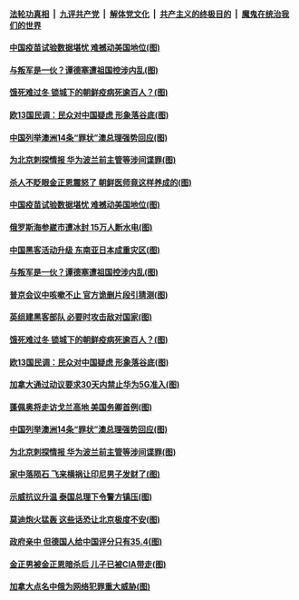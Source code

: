 

####  [法轮功真相](../../../../basic/blob/master/README.md?t=11220031) &nbsp;|&nbsp; [九评共产党](../../../../9ping.md/blob/master/README.md?t=11220031) &nbsp;|&nbsp; [解体党文化](../../../../jtdwh.md/blob/master/README.md?t=11220031)  &nbsp;|&nbsp; [共产主义的终极目的](../../../../gczydzjmd.md/blob/master/README.md?t=11220031) &nbsp;|&nbsp; [魔鬼在统治我们的世界](../../../../mgztzwmdsj.md/blob/master/README.md?t=11220031) 

#### [中国疫苗试验数据堪忧 难撼动美国地位(图)](../pages/p9/953287.md?t=11220031) 

#### [与叛军是一伙？谭德塞遭祖国控涉内乱(图)](../pages/p9/953225.md?t=11220031) 

#### [饿死难过冬 锁城下的朝鲜疫病死逾百人？(图)](../pages/p9/953203.md?t=11220031) 

#### [欧13国民调：民众对中国疑虑 形象落谷底(图)](../pages/p9/953087.md?t=11220031) 

#### [中国列举澳洲14条“罪状”澳总理强势回应(图)](../pages/p9/953162.md?t=11220031) 

#### [为北京刺探情报 华为波兰前主管等涉间谍罪(图)](../pages/p9/953083.md?t=11220031) 

#### [杀人不眨眼金正恩震怒了 朝鲜医师竟这样养成的(图)](../pages/p9/953331.md?t=11220031) 


#### [中国疫苗试验数据堪忧 难撼动美国地位(图)](../pages/p9/953287.md?t=11220031) 

#### [俄罗斯海参崴市遭冰封 15万人断水电(图)](../pages/p9/953283.md?t=11220031) 

#### [中国黑客活动升级 东南亚日本成重灾区(图)](../pages/p9/953282.md?t=11220031) 

#### [与叛军是一伙？谭德塞遭祖国控涉内乱(图)](../pages/p9/953225.md?t=11220031) 

#### [普京会议中咳嗽不止 官方诡删片段引猜测(图)](../pages/p9/953228.md?t=11220031) 

#### [英组建黑客部队 必要时攻击敌对国家(图)](../pages/p9/953239.md?t=11220031) 

#### [饿死难过冬 锁城下的朝鲜疫病死逾百人？(图)](../pages/p9/953203.md?t=11220031) 

#### [欧13国民调：民众对中国疑虑 形象落谷底(图)](../pages/p9/953087.md?t=11220031) 

#### [加拿大通过动议要求30天内禁止华为5G准入(图)](../pages/p9/953171.md?t=11220031) 

#### [蓬佩奥将走访戈兰高地 美国务卿首例(图)](../pages/p9/953164.md?t=11220031) 

#### [中国列举澳洲14条“罪状”澳总理强势回应(图)](../pages/p9/953162.md?t=11220031) 

#### [为北京刺探情报 华为波兰前主管等涉间谍罪(图)](../pages/p9/953083.md?t=11220031) 

#### [家中落陨石 飞来横祸让印尼男子发财了(图)](../pages/p9/953104.md?t=11220031) 

#### [示威抗议升温 泰国总理下令警方镇压(图)](../pages/p9/953103.md?t=11220031) 

#### [莫迪炮火猛轰 这些话恐让北京极度不安(图)](../pages/p9/952975.md?t=11220031) 

#### [政府亲中 但德国人给中国评分只有35.4(图)](../pages/p9/953036.md?t=11220031) 

#### [金正男被金正恩暗杀后 儿子已被CIA带走(图)](../pages/p9/953035.md?t=11220031) 

#### [加拿大点名中俄为网络犯罪重大威胁(图)](../pages/p9/953033.md?t=11220031) 

